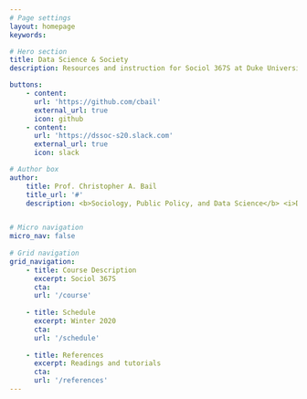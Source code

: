 ```yaml
---
# Page settings
layout: homepage
keywords:

# Hero section
title: Data Science & Society
description: Resources and instruction for Sociol 367S at Duke University

buttons:
    - content:
      url: 'https://github.com/cbail'
      external_url: true
      icon: github
    - content:
      url: 'https://dssoc-s20.slack.com'
      external_url: true
      icon: slack

# Author box
author: 
    title: Prof. Christopher A. Bail
    title_url: '#'
    description: <b>Sociology, Public Policy, and Data Science</b> <i>Duke University </i><br/>  <br/> https://www.chrisbail.net/


# Micro navigation
micro_nav: false
    
# Grid navigation
grid_navigation:
    - title: Course Description
      excerpt: Sociol 367S
      cta:
      url: '/course'
      
    - title: Schedule
      excerpt: Winter 2020
      cta: 
      url: '/schedule'
      
    - title: References
      excerpt: Readings and tutorials
      cta: 
      url: '/references'
---
```

